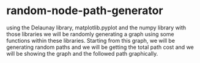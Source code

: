 # random-node-path-generator

using the Delaunay library, matplotlib.pyplot and the numpy library with those libraries we will be randomly generating a graph 
using some functions within these libraries. Starting from this graph, we will be generating random paths and we will be getting the total 
path cost and we will be showing the graph and the followed path graphically.
